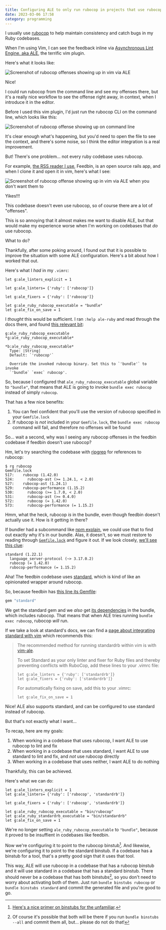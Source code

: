 ```yaml
---
title: Configuring ALE to only run rubocop in projects that use rubocop
date: 2023-03-06 17:58
category: programming
---
```


I usually use [rubocop](https://rubocop.org) to help maintain consistency and catch bugs in my Ruby codebases.

When I'm using Vim, I can see the feedback inline via [Asynchronous Lint Engine, aka ALE](https://github.com/dense-analysis/ale), the terrific vim plugin.

Here's what it looks like:

![Screenshot of rubocop offenses showing up in vim via ALE](/img/2023-03-06-ale-rubocop.png)

Nice!

I could run rubocop from the command line and see my offenses there, but it's a really nice workflow to see the offense right away, in context, when I introduce it in the editor.

Before I used this vim plugin, I'd just run the rubocop CLI on the command line, which looks like this:

![Screenshot of rubocop offense showing up on command line](/img/2023-03-06-rubocop-at-command-line.png)

It's clear enough what's happening, but you'd need to open the file to see the context, and there's some noise, so I think the editor integration is a real improvement.

But! There's one problem... not every ruby codebase uses rubocop.

For example, [the RSS reader I use](https://feedbin.com), Feedbin, is an open source rails app, and when I clone it and open it in vim, here's what I see:

![Screenshot of rubocop offense showing up in vim via ALE when you don't want them to](/img/2023-03-06-ale-rubocop-feedbin.png)

Yikes!!!

This codebase doesn't even use rubocop, so of course there are a lot of "offenses".

This is so annoying that it almost makes me want to disable ALE, but that would make my experience worse when I'm working on codebases that _do_ use rubocop.

What to do?

Thankfully, after some poking around, I found out that it is possible to improve the situation with some ALE configuration.
Here's a bit about how I worked that out.

Here's what I _had_ in my `.vimrc`:

```vim
let g:ale_linters_explicit = 1

let g:ale_linters= {'ruby': ['rubocop']}

let g:ale_fixers = {'ruby': ['rubocop']}

let g:ale_ruby_rubocop_executable = "bundle"
let g:ale_fix_on_save = 1
```

I _thought_ this would be sufficient.
I ran `:help ale-ruby` and read through the docs there, and found [this relevant bit](https://github.com/dense-analysis/ale/blob/c8e914604963063b7bb827e9b6f5a6ca741dad60/doc/ale-ruby.txt#L110-L118):

```text
g:ale_ruby_rubocop_executable                   *g:ale_ruby_rubocop_executable*
                                                *b:ale_ruby_rubocop_executable*
  Type: |String|
  Default: `'rubocop'`

  Override the invoked rubocop binary. Set this to `'bundle'` to invoke
  `'bundle` `exec` rubocop'.
```

So, because I configured that `ale_ruby_rubocop_executable` global variable to `"bundle"`, that means that ALE is going to invoke `bundle exec rubocop` instead of simply `rubocop`.

That has a few nice benefits:

1. You can feel confident that you'll use the version of rubocop specified in your `Gemfile.lock`
2. If rubocop is _not_ included in your `Gemfile.lock`, the `bundle exec rubocop` command will fail, and therefore no offenses will be found

So... wait a second, why was I seeing any rubocop offenses in the feedbin codebase if feedbin doesn't use rubocop?

Hm, let's try searching the codebase with [ripgrep](https://github.com/BurntSushi/ripgrep) for references to rubocop:

```text
$ rg rubocop
Gemfile.lock
517:    rubocop (1.42.0)
524:      rubocop-ast (>= 1.24.1, < 2.0)
527:    rubocop-ast (1.24.1)
529:    rubocop-performance (1.15.2)
530:      rubocop (>= 1.7.0, < 2.0)
531:      rubocop-ast (>= 0.4.0)
572:      rubocop (= 1.42.0)
573:      rubocop-performance (= 1.15.2)
```

Hmm, what the heck, rubocop _is_ in the bundle, even though feedbin doesn't actually use it.
How is it getting in there?

If bundler had a subcommand like [npm explain](https://docs.npmjs.com/cli/v9/commands/npm-explain), we could use that to find out exactly why it's in our bundle.
Alas, it doesn't, so we must restore to reading through [`Gemfile.lock`](https://github.com/feedbin/feedbin/blob/2539161b47c71f7b706514b617855726aafc756e/Gemfile.lock) and figure it out.
If we look closely, [we'll see this clue](https://github.com/feedbin/feedbin/blob/2539161b47c71f7b706514b617855726aafc756e/Gemfile.lock#L570-L573):

```text
standard (1.22.1)
  language_server-protocol (~> 3.17.0.2)
  rubocop (= 1.42.0)
  rubocop-performance (= 1.15.2)
```

Aha! The feedbin codebase uses [standard](https://github.com/testdouble/standard), which is kind of like an opinionated wrapper around rubocop.

So, because feedbin has [this line its Gemfile](https://github.com/feedbin/feedbin/blob/2539161b47c71f7b706514b617855726aafc756e/Gemfile#L94):

```ruby
gem "standard"
```

We get the standard gem and we _also_ get [its dependencies](https://rubygems.org/gems/standard/versions/1.22.1/dependencies) in the bundle, which includes rubocop.
That means that when ALE tries running `bundle exec rubocop`, rubocop _will_ run.

If we take a look at standard's docs, we can find a [page about integrating standard with vim](https://github.com/testdouble/standard/wiki/IDE:-vim) which recommends this:


> The recommended method for running standardrb within vim is with [vim-ale](https://github.com/dense-analysis/ale). 
> 
> To set Standard as your only linter and fixer for Ruby files and thereby preventing conflicts with RuboCop, add these lines to your .vimrc file:
> 
> ```vim
> let g:ale_linters = {'ruby': ['standardrb']}
> let g:ale_fixers = {'ruby': ['standardrb']}
> ```
> 
> For automatically fixing on save, add this to your .vimrc:
> 
> ```vim
> let g:ale_fix_on_save = 1
> ```

Nice! ALE also supports standard, and can be configured to use standard instead of rubocop.

But that's not exactly what I want...

To recap, here are my goals:

1. When working in a codebase that uses rubocop, I want ALE to use rubocop to lint and fix
1. When working in a codebase that uses standard, I want ALE to use standard to lint and fix, and _not_ use rubocop directly
1. When working in a codebase that uses neither, I want ALE to do nothing

Thankfully, this can be achieved.

Here's what we can do:

```vim
let g:ale_linters_explicit = 1
let g:ale_linters= {'ruby': ['rubocop', 'standardrb']}

let g:ale_fixers = {'ruby': ['rubocop', 'standardrb']}

let g:ale_ruby_rubocop_executable = "bin/rubocop"
let g:ale_ruby_standardrb_executable = "bin/standardrb"
let g:ale_fix_on_save = 1
```

We're no longer setting `ale_ruby_rubocop_executable` to `"bundle"`, because it proved to be insuffient in codebases like feedbin.

Now we're configuring it to point to the rubocop binstub[^1].
And likewise, we're configuring it to point to the standard binstub.
If a codebase has a binstub for a tool, that's a pretty good sign that it uses that tool.

[^1]: [Here's a nice primer on binstubs for the unfamiliar](https://github.com/rbenv/rbenv/wiki/Understanding-binstubs).

This way, ALE will use rubocop in a codebase that has a rubocop binstub and it will use standard in a codebase that has a standard binstub.
There should never be a codebase that has both binstubs[^2], so you don't need to worry about activating both of them.
Just run `bundle binstubs rubocop` or `bundle binstubs standard` and commit the generated file and you're good to go.

[^2]: Of course it's possible that both will be there if you run `bundle binstubs --all` and commit them all, but... please do not do that!
